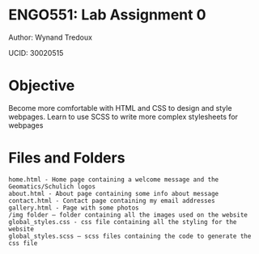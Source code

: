 # ENGO551: Lab Assignment 0
Author: Wynand Tredoux

UCID: 30020515

# Objective
Become more comfortable with HTML and CSS to design and style webpages. Learn to use SCSS to write more complex stylesheets for webpages

# Files and Folders
	home.html - Home page containing a welcome message and the Geomatics/Schulich logos
	about.html - About page containing some info about message
	contact.html - Contact page containing my email addresses
	gallery.html - Page with some photos
	/img folder – folder containing all the images used on the website
	global_styles.css - css file containing all the styling for the website
	global_styles.scss – scss files containing the code to generate the css file
